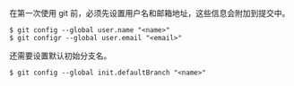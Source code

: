 在第一次使用 git 前，必须先设置用户名和邮箱地址，这些信息会附加到提交中。

```shell
$ git config --global user.name "<name>"
$ git configr --global user.email "<email>"
```

还需要设置默认初始分支名。

```shell
$ git config --global init.defaultBranch "<name>"
```
